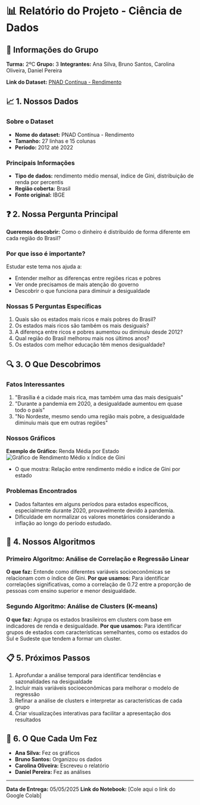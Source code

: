 # 📊 Relatório do Projeto - Ciência de Dados

## 👥 Informações do Grupo
**Turma:** 2ºC
**Grupo:** 3
**Integrantes:** Ana Silva, Bruno Santos, Carolina Oliveira, Daniel Pereira

**Link do Dataset:** [PNAD Contínua - Rendimento](https://basedosdados.org/dataset/90324ba8-9c39-4191-8a4-302f93732464)

## 📈 1. Nossos Dados

### Sobre o Dataset
- **Nome do dataset:** PNAD Contínua - Rendimento
- **Tamanho:** 27 linhas e 15 colunas
- **Período:** 2012 até 2022

### Principais Informações
- **Tipo de dados:** rendimento médio mensal, índice de Gini, distribuição de renda por percentis
- **Região coberta:** Brasil
- **Fonte original:** IBGE

## ❓ 2. Nossa Pergunta Principal

**Queremos descobrir:** Como o dinheiro é distribuído de forma diferente em cada região do Brasil?

### Por que isso é importante?
Estudar este tema nos ajuda a:
- Entender melhor as diferenças entre regiões ricas e pobres
- Ver onde precisamos de mais atenção do governo
- Descobrir o que funciona para diminuir a desigualdade

### Nossas 5 Perguntas Específicas
1. Quais são os estados mais ricos e mais pobres do Brasil?
2. Os estados mais ricos são também os mais desiguais?
3. A diferença entre ricos e pobres aumentou ou diminuiu desde 2012?
4. Qual região do Brasil melhorou mais nos últimos anos?
5. Os estados com melhor educação têm menos desigualdade?

## 🔍 3. O Que Descobrimos

### Fatos Interessantes
1. "Brasília é a cidade mais rica, mas também uma das mais desiguais"
2. "Durante a pandemia em 2020, a desigualdade aumentou em quase todo o país"
3. "No Nordeste, mesmo sendo uma região mais pobre, a desigualdade diminuiu mais que em outras regiões"

### Nossos Gráficos
**Exemplo de Gráfico:** Renda Média por Estado
![Gráfico de Rendimento Médio x Índice de Gini](https://agenciadenoticias.ibge.gov.br/images/agenciadenoticias/estatisticas_sociais/2024_04/graficos-PNAD-continua-rendimento-de-todas-as-fontes-2.png)
- O que mostra: Relação entre rendimento médio e índice de Gini por estado

### Problemas Encontrados
- Dados faltantes em alguns períodos para estados específicos, especialmente durante 2020, provavelmente devido à pandemia.
- Dificuldade em normalizar os valores monetários considerando a inflação ao longo do período estudado.

## 🤖 4. Nossos Algoritmos

### Primeiro Algoritmo: Análise de Correlação e Regressão Linear
**O que faz:** Entende como diferentes variáveis socioeconômicas se relacionam com o índice de Gini.
**Por que usamos:** Para identificar correlações significativas, como a correlação de 0.72 entre a proporção de pessoas com ensino superior e menor desigualdade.

### Segundo Algoritmo: Análise de Clusters (K-means)
**O que faz:** Agrupa os estados brasileiros em clusters com base em indicadores de renda e desigualdade.
**Por que usamos:** Para identificar grupos de estados com características semelhantes, como os estados do Sul e Sudeste que tendem a formar um cluster.

## 📋 5. Próximos Passos
1. Aprofundar a análise temporal para identificar tendências e sazonalidades na desigualdade
2. Incluir mais variáveis socioeconômicas para melhorar o modelo de regressão
3. Refinar a análise de clusters e interpretar as características de cada grupo
4. Criar visualizações interativas para facilitar a apresentação dos resultados

## 👥 6. O Que Cada Um Fez
- **Ana Silva:** Fez os gráficos
- **Bruno Santos:** Organizou os dados
- **Carolina Oliveira:** Escreveu o relatório
- **Daniel Pereira:** Fez as análises

---
**Data de Entrega:** 05/05/2025
**Link do Notebook:** [Cole aqui o link do Google Colab]